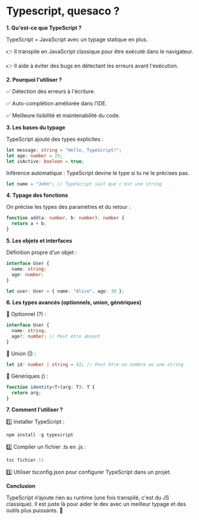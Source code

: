 # Typescript, quesaco ?


**1. Qu'est-ce que TypeScript ?**
   
TypeScript = JavaScript avec un typage statique en plus.

👉 Il transpile en JavaScript classique pour être exécuté dans le navigateur.

👉 Il aide à éviter des bugs en détectant les erreurs avant l'exécution.

**2. Pourquoi l'utiliser ?**

✅ Détection des erreurs à l'écriture.

✅ Auto-complétion améliorée dans l’IDE.

✅ Meilleure lisibilité et maintenabilité du code.

**3. Les bases du typage**

TypeScript ajoute des types explicites :

```ts
let message: string = "Hello, TypeScript!";
let age: number = 25;
let isActive: boolean = true;
```

Inférence automatique : TypeScript devine le type si tu ne le précises pas.

```ts
let name = "John"; // TypeScript sait que c'est une string
```

**4. Typage des fonctions**

On précise les types des paramètres et du retour :

```ts
function add(a: number, b: number): number {
  return a + b;
}
```

**5. Les objets et interfaces**

Définition propre d’un objet :

```ts
interface User {
  name: string;
  age: number;
}

let user: User = { name: "Alice", age: 30 };
```

**6. Les types avancés (optionnels, union, génériques)**

🔹 Optionnel (?) :

```ts
interface User {
  name: string;
  age?: number; // Peut être absent
}
```

🔹 Union (|) :

```ts
let id: number | string = 42; // Peut être un nombre ou une string
```

🔹 Génériques (<T>) :

```ts
function identity<T>(arg: T): T {
  return arg;
}
```

**7. Comment l'utiliser ?**

1️⃣ Installer TypeScript :

```ts
npm install -g typescript
```

2️⃣ Compiler un fichier .ts en .js :

```ts
tsc fichier.ts
```

3️⃣ Utiliser tsconfig.json pour configurer TypeScript dans un projet.

**Conclusion**

TypeScript n’ajoute rien au runtime (une fois transpilé, c'est du JS classique). Il est juste là pour aider le dev avec un meilleur typage et des outils plus puissants. 🎯
